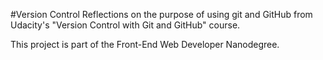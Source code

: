 #Version Control
Reflections on the purpose of using git and GitHub from Udacity's "Version Control with Git and GitHub" course.

This project is part of the Front-End Web Developer Nanodegree.